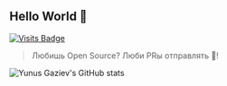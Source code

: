 ## Hello World 👋

[![Visits Badge](https://badges.pufler.dev/visits/yunusga/yunusga)](https://yunusga.uz/)

> Любишь Open Source? Люби PRы отправлять 🛫!

![Yunus Gaziev's GitHub stats](https://github-readme-stats.vercel.app/api?username=yunusga&count_private=true&show_icons=true&theme=vue&line_height=22)
<!--
**yunusga/yunusga** is a ✨ _special_ ✨ repository because its `README.md` (this file) appears on your GitHub profile.

Here are some ideas to get you started:

- 🔭 I’m currently working on ...
- 🌱 I’m currently learning ...
- 👯 I’m looking to collaborate on ...
- 🤔 I’m looking for help with ...
- 💬 Ask me about ...
- 📫 How to reach me: ...
- 😄 Pronouns: ...
- ⚡ Fun fact: ...
-->
